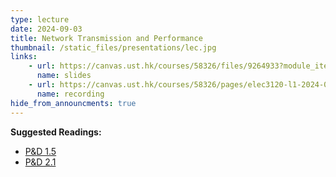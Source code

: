 ```yaml
---
type: lecture
date: 2024-09-03
title: Network Transmission and Performance
thumbnail: /static_files/presentations/lec.jpg
links: 
    - url: https://canvas.ust.hk/courses/58326/files/9264933?module_item_id=1369052
      name: slides
    - url: https://canvas.ust.hk/courses/58326/pages/elec3120-l1-2024-09-03-15-00
      name: recording
hide_from_announcments: true
---
```

**Suggested Readings:**
- [P&D 1.5](https://book.systemsapproach.org/foundation/performance.html)
- [P&D 2.1](https://book.systemsapproach.org/direct/perspective.html)
